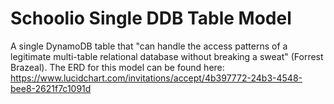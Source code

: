# Schoolio Single DDB Table Model
A single DynamoDB table that "can handle the access patterns of a legitimate multi-table relational database without 
breaking a sweat" (Forrest Brazeal). The ERD for this model can be found here:
<https://www.lucidchart.com/invitations/accept/4b397772-24b3-4548-bee8-2621f7c1091d>
